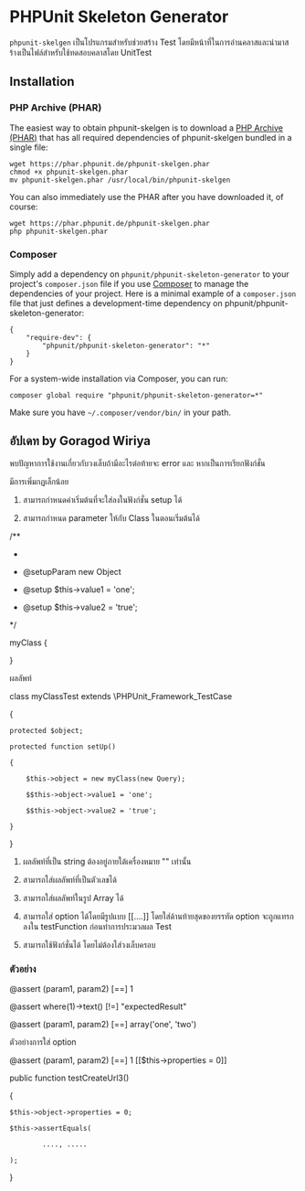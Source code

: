 # PHPUnit Skeleton Generator

`phpunit-skelgen` เป็นโปรแกรมสำหรับช่วยสร้าง Test โดยมีหน้าที่ในการอ่านคลาสและนำมาสร้างเป็นไฟล์สำหรับใช้ทดสอบคลาสโดย UnitTest

## Installation

### PHP Archive (PHAR)

The easiest way to obtain phpunit-skelgen is to download a [PHP Archive (PHAR)](http://php.net/phar) that has all required dependencies of phpunit-skelgen bundled in a single file:

    wget https://phar.phpunit.de/phpunit-skelgen.phar
    chmod +x phpunit-skelgen.phar
    mv phpunit-skelgen.phar /usr/local/bin/phpunit-skelgen

You can also immediately use the PHAR after you have downloaded it, of course:

    wget https://phar.phpunit.de/phpunit-skelgen.phar
    php phpunit-skelgen.phar

### Composer

Simply add a dependency on `phpunit/phpunit-skeleton-generator` to your project's `composer.json` file if you use [Composer](http://getcomposer.org/) to manage the dependencies of your project. Here is a minimal example of a `composer.json` file that just defines a development-time dependency on phpunit/phpunit-skeleton-generator:

    {
        "require-dev": {
            "phpunit/phpunit-skeleton-generator": "*"
        }
    }

For a system-wide installation via Composer, you can run:

    composer global require "phpunit/phpunit-skeleton-generator=*"

Make sure you have `~/.composer/vendor/bin/` in your path.

## อัปเดท by Goragod Wiriya

พบปัญหาการใช้งานเกี่ยวกับวงเล็บถ้ามีอะไรต่อท้ายจะ error และ หากเป็นการเรียกฟังก์ชั่น

มีการเพิ่มกฏเล็กน้อย
1. สามารถกำหนดค่าเริ่มต้นที่จะใส่ลงในฟังก์ชั่น setup ได้

2. สามารถกำหนด parameter ให้กับ Class ในตอนเริ่มต้นได้

/**

*

* @setupParam new Object

* @setup $this->value1 = 'one';

* @setup $this->value2 = 'true';

*/

myClass {



}

ผลลัพท์

class myClassTest extends \PHPUnit_Framework_TestCase

{

    protected $object;

    protected function setUp()

    {

        $this->object = new myClass(new Query);

        $$this->object->value1 = 'one';

        $$this->object->value2 = 'true';

    }

}


1. ผลลัพท์ที่เป็น string ต้องอยู่ภายใต้เครื่องหมาย "" เท่านั้น

2. สามารถใส่ผลลัพท์ที่เป็นตัวเลขได้

3. สามารถใส่ผลลัพท์ในรูป Array ได้

4. สามารถใส่ option ได้โดยมีรูปแบบ [[....]] โดยใส่ด้านท้ายสุดของยรรทัด option จะถูกแทรกลงใน testFunction ก่อนทำการประมวลผล Test

3. สามารถใช้ฟังก์ชั่นได้ โดยไม่ต้องใส่วงเล็บครอบ

### ตัวอย่าง

@assert (param1, param2) [==] 1

@assert where(1)->text() [!=] "expectedResult"

@assert (param1, param2) [==] array('one', 'two')

ตัวอย่างการใส่ option

@assert (param1, param2) [==] 1 [[$this->properties = 0]]

public function testCreateUrl3()

 {

    $this->object->properties = 0;

    $this->assertEquals(

            ...., .....

    );
}